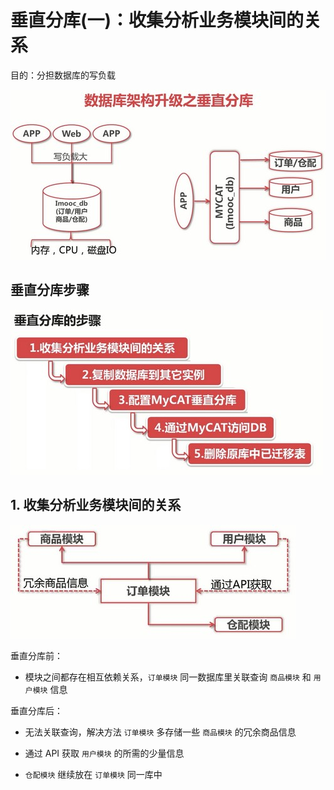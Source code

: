 # 垂直分库(一)：收集分析业务模块间的关系

目的：分担数据库的写负载

![垂直分库](../images/21.jpg)

## 垂直分库步骤

![垂直分库](../images/22.jpg)

## 1. 收集分析业务模块间的关系

![垂直分库](../images/23.jpg)

垂直分库前：

- 模块之间都存在相互依赖关系，`订单模块` 同一数据库里关联查询 `商品模块` 和 `用户模块` 信息

垂直分库后：

- 无法关联查询，解决方法 `订单模块` 多存储一些 `商品模块` 的冗余商品信息

- 通过 API 获取 `用户模块` 的所需的少量信息

- `仓配模块` 继续放在 `订单模块` 同一库中


